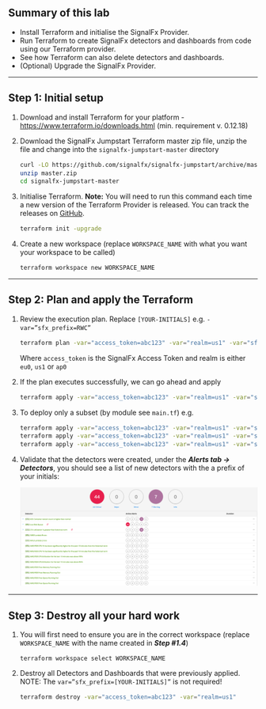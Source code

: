 ## Summary of this lab
* Install Terraform and initialise the SignalFx Provider.
* Run Terraform to create SignalFx detectors and dashboards from code using our Terraform provider.
* See how Terraform can also delete detectors and dashboards.
* (Optional) Upgrade the SignalFx Provider.
***
## Step 1: Initial setup
1. Download and install Terraform for your platform - https://www.terraform.io/downloads.html (min. requirement v. 0.12.18)

2. Download the SignalFx Jumpstart Terraform master zip file, unzip the file and change into the `signalfx-jumpstart-master` directory
   ```bash
   curl -LO https://github.com/signalfx/signalfx-jumpstart/archive/master.zip
   unzip master.zip
   cd signalfx-jumpstart-master
   ```

3. Initialise Terraform. **Note:** You will need to run this command each time a new version of the Terraform Provider is released. You can track the releases on [GitHub](https://github.com/terraform-providers/terraform-provider-signalfx/releases).
   ```bash
   terraform init -upgrade
   ```

4. Create a new workspace (replace `WORKSPACE_NAME` with what you want your workspace to be called)
   ```bash
   terraform workspace new WORKSPACE_NAME
   ```
---
## Step 2: Plan and apply the Terraform
1. Review the execution plan. Replace `[YOUR-INITIALS]` e.g. `-var=”sfx_prefix=RWC”`
   ```bash
   terraform plan -var="access_token=abc123" -var="realm=us1" -var="sfx_prefix=[YOUR-INITIALS]"
   ```

   Where `access_token` is the SignalFx Access Token and realm is either `eu0`, `us1` or `ap0`

3. If the plan executes successfully, we can go ahead and apply
   ```bash
   terraform apply -var="access_token=abc123" -var="realm=us1" -var="sfx_prefix=[YOUR-INITIALS]"
   ```

4. To deploy only a subset (by module see `main.tf`) e.g.
   ```bash
   terraform apply -var="access_token=abc123" -var="realm=us1" -var="sfx_prefix=[YOUR-INITIALS]" -target=module.aws
   terraform apply -var="access_token=abc123" -var="realm=us1" -var="sfx_prefix=[YOUR-INITIALS]" - target=module.usage_dashboard
   terraform apply -var="access_token=abc123" -var="realm=us1" -var="sfx_prefix=[YOUR-INITIALS]" -target=module.gcp
   ```

5. Validate that the detectors were created, under the _**Alerts tab → Detectors**_, you should see a list of new detectors with the a prefix of your initials:

   ![](../images/m1_l3-detectors.png)

---
## Step 3: Destroy all your hard work
1. You will first need to ensure you are in the correct workspace (replace `WORKSPACE_NAME` with the name created in _**Step #1.4**_)
   ```
   terraform workspace select WORKSPACE_NAME
   ```

2. Destroy all Detectors and Dashboards that were previously applied. NOTE: The `var=”sfx_prefix=[YOUR-INITIALS]”` is not required!
   ```bash
   terraform destroy -var="access_token=abc123" -var="realm=us1"
   ```
